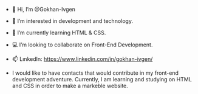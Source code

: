 - 👋 Hi, I’m @Gokhan-Ivgen
- 👀 I’m interested in development and technology.
- 🌱 I’m currently learning HTML & CSS.
- 💻 I’m looking to collaborate on Front-End Development.
- 📫 LınkedIn: https://www.linkedin.com/in/gokhan-ivgen/

- I would like to have contacts that would contribute in my front-end development adventure. Currently, I am learning and studying on HTML and CSS in order to make a markeble website.
<!---
Gokhan-Ivgen/Gokhan-Ivgen is a ✨ special ✨ repository because its `README.md` (this file) appears on your GitHub profile.
You can click the Preview link to take a look at your changes.
--->
